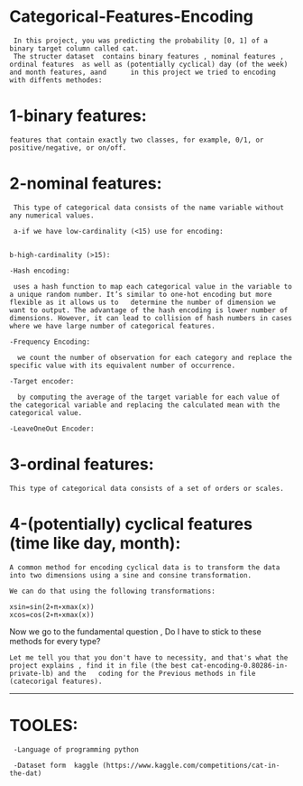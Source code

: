# Categorical-Features-Encoding

     In this project, you was predicting the probability [0, 1] of a binary target column called cat.
     The structer dataset  contains binary features , nominal features , ordinal features  as well as (potentially cyclical) day (of the week) and month features, aand      in this project we tried to encoding with diffents methodes:

# 1-binary features:

    features that contain exactly two classes, for example, 0/1, or positive/negative, or on/off.

# 2-nominal features:

     This type of categorical data consists of the name variable without any numerical values.
 
     a-if we have low-cardinality (<15) use for encoding:
   

    b-high-cardinality (>15):

    -Hash encoding:
 
     uses a hash function to map each categorical value in the variable to a unique random number. It’s similar to one-hot encoding but more flexible as it allows us to   determine the number of dimension we want to output. The advantage of the hash encoding is lower number of dimensions. However, it can lead to collision of hash numbers in cases where we have large number of categorical features.

    -Frequency Encoding:

      we count the number of observation for each category and replace the specific value with its equivalent number of occurrence.

    -Target encoder:

      by computing the average of the target variable for each value of the categorical variable and replacing the calculated mean with the categorical value.

    -LeaveOneOut Encoder:

# 3-ordinal features:

    This type of categorical data consists of a set of orders or scales.



# 4-(potentially) cyclical features (time like day, month):

    A common method for encoding cyclical data is to transform the data into two dimensions using a sine and consine transformation.

    We can do that using the following transformations:

    xsin=sin(2∗π∗xmax(x)) 
    xcos=cos(2∗π∗xmax(x))

Now we go to the fundamental question , Do I have to stick to these methods for every type?

    Let me tell you that you don't have to necessity, and that's what the project explains , find it in file (the best cat-encoding-0.80286-in-private-lb) and the   coding for the Previous methods in file (catecorigal features).

-----------------------------------------------------------------------------------------------------------------------------------------------------------------------

# TOOLES:
 
     -Language of programming python
 
     -Dataset form  kaggle (https://www.kaggle.com/competitions/cat-in-the-dat)
 
 
 
